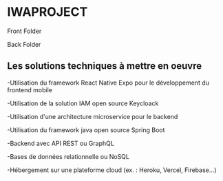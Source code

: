 # IWAPROJECT

Front Folder

Back Folder

## Les solutions techniques à mettre en oeuvre

-Utilisation du framework React Native Expo pour le développement du frontend mobile

-Utilisation de la solution IAM open source Keycloack

-Utilisation d'une architecture microservice pour le backend

-Utilisation du framework java open source Spring Boot

-Backend avec API REST ou GraphQL

-Bases de données relationnelle ou NoSQL

-Hébergement sur une plateforme cloud (ex. : Heroku, Vercel, Firebase…)
